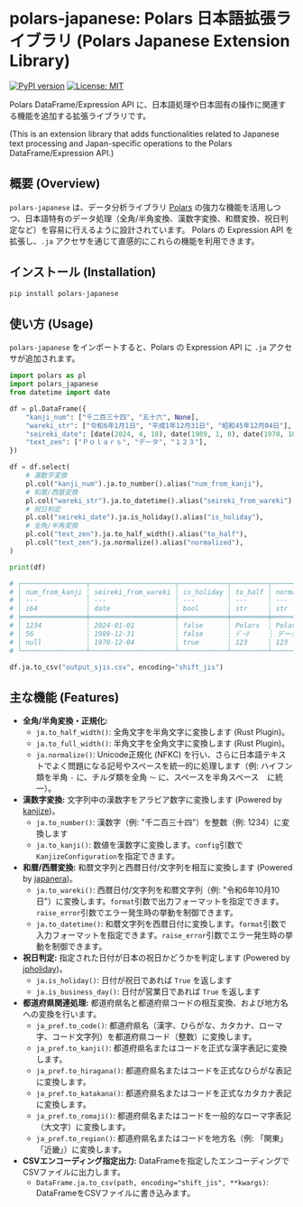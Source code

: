 # polars-japanese: Polars 日本語拡張ライブラリ (Polars Japanese Extension Library)

[![PyPI version](https://badge.fury.io/py/polars-japanese.svg)](https://badge.fury.io/py/polars-japanese)
[![License: MIT](https://img.shields.io/badge/License-MIT-yellow.svg)](https://opensource.org/licenses/MIT)

Polars DataFrame/Expression API に、日本語処理や日本固有の操作に関連する機能を追加する拡張ライブラリです。

(This is an extension library that adds functionalities related to Japanese text processing and Japan-specific operations to the Polars DataFrame/Expression API.)

## 概要 (Overview)

`polars-japanese` は、データ分析ライブラリ [Polars](https://pola.rs/) の強力な機能を活用しつつ、日本語特有のデータ処理（全角/半角変換、漢数字変換、和暦変換、祝日判定など）を容易に行えるように設計されています。 Polars の Expression API を拡張し、`.ja` アクセサを通じて直感的にこれらの機能を利用できます。


## インストール (Installation)

```bash
pip install polars-japanese
```

## 使い方 (Usage)

`polars-japanese` をインポートすると、Polars の Expression API に `.ja` アクセサが追加されます。


```python
import polars as pl
import polars_japanese
from datetime import date

df = pl.DataFrame({
    "kanji_num": ["千二百三十四", "五十六", None],
    "wareki_str": ["令和6年1月1日", "平成1年12月31日", "昭和45年12月04日"],
    "seireki_date": [date(2024, 4, 18), date(1989, 1, 8), date(1970, 10, 10)],
    "text_zen": ["Ｐｏｌａｒｓ", "データ", "１２３"],
})

df = df.select(
    # 漢数字変換
    pl.col("kanji_num").ja.to_number().alias("num_from_kanji"),
    # 和暦/西暦変換
    pl.col("wareki_str").ja.to_datetime().alias("seireki_from_wareki"),
    # 祝日判定
    pl.col("seireki_date").ja.is_holiday().alias("is_holiday"),
    # 全角/半角変換
    pl.col("text_zen").ja.to_half_width().alias("to_half"),
    pl.col("text_zen").ja.normalize().alias("normalized"),
)

print(df)

# ┌────────────────┬─────────────────────┬────────────┬─────────┬────────────┐
# │ num_from_kanji ┆ seireki_from_wareki ┆ is_holiday ┆ to_half ┆ normalized │
# │ ---            ┆ ---                 ┆ ---        ┆ ---     ┆ ---        │
# │ i64            ┆ date                ┆ bool       ┆ str     ┆ str        │
# ╞════════════════╪═════════════════════╪════════════╪═════════╪════════════╡
# │ 1234           ┆ 2024-01-01          ┆ false      ┆ Polars  ┆ Polars     │
# │ 56             ┆ 1989-12-31          ┆ false      ┆ ﾃﾞｰﾀ     ┆ データ     │
# │ null           ┆ 1970-12-04          ┆ true       ┆ 123     ┆ 123        │
# └────────────────┴─────────────────────┴────────────┴─────────┴────────────┘

df.ja.to_csv("output_sjis.csv", encoding="shift_jis")
```

## 主な機能 (Features)

*   **全角/半角変換・正規化:**
    *   `ja.to_half_width()`: 全角文字を半角文字に変換します (Rust Plugin)。
    *   `ja.to_full_width()`: 半角文字を全角文字に変換します (Rust Plugin)。
    *   `ja.normalize()`: Unicode正規化 (NFKC) を行い、さらに日本語テキストでよく問題になる記号やスペースを統一的に処理します（例: ハイフン類を半角 `-` に、チルダ類を全角 `～` に、スペースを半角スペース ` ` に統一）。
*   **漢数字変換:** 文字列中の漢数字をアラビア数字に変換します (Powered by [kanjize](https://github.com/takavfx/kanjize))。
    *   `ja.to_number()`: 漢数字（例: "千二百三十四"）を整数（例: 1234）に変換します
    *   `ja.to_kanji()`: 数値を漢数字に変換します。`config`引数で`KanjizeConfiguration`を指定できます。
*   **和暦/西暦変換:** 和暦文字列と西暦日付/文字列を相互に変換します (Powered by [japanera](https://github.com/osaka-u/japanera))。
    *   `ja.to_wareki()`: 西暦日付/文字列を和暦文字列（例: "令和6年10月10日"）に変換します。`format`引数で出力フォーマットを指定できます。`raise_error`引数でエラー発生時の挙動を制御できます。
    *   `ja.to_datetime()`: 和暦文字列を西暦日付に変換します。`format`引数で入力フォーマットを指定できます。`raise_error`引数でエラー発生時の挙動を制御できます。
*   **祝日判定:** 指定された日付が日本の祝日かどうかを判定します (Powered by [jpholiday](https://github.com/jpholiday/jpholiday))。
    *   `ja.is_holiday()`: 日付が祝日であれば `True` を返します
    *   `ja.is_business_day()`: 日付が営業日であれば `True` を返します
*   **都道府県関連処理:** 都道府県名と都道府県コードの相互変換、および地方名への変換を行います。
    *   `ja_pref.to_code()`: 都道府県名（漢字、ひらがな、カタカナ、ローマ字、コード文字列）を都道府県コード（整数）に変換します。
    *   `ja_pref.to_kanji()`: 都道府県名またはコードを正式な漢字表記に変換します。
    *   `ja_pref.to_hiragana()`: 都道府県名またはコードを正式なひらがな表記に変換します。
    *   `ja_pref.to_katakana()`: 都道府県名またはコードを正式なカタカナ表記に変換します。
    *   `ja_pref.to_romaji()`: 都道府県名またはコードを一般的なローマ字表記（大文字）に変換します。
    *   `ja_pref.to_region()`: 都道府県名またはコードを地方名（例: 「関東」「近畿」）に変換します。
*   **CSVエンコーディング指定出力:** DataFrameを指定したエンコーディングでCSVファイルに出力します。
    *   `DataFrame.ja.to_csv(path, encoding="shift_jis", **kwargs)`: DataFrameをCSVファイルに書き込みます。
